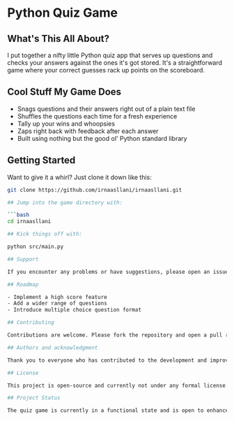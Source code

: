 # Python Quiz Game

## What's This All About?

I put together a nifty little Python quiz app that serves up questions and checks your answers against the ones it's got stored. It's a straightforward game where your correct guesses rack up points on the scoreboard.

## Cool Stuff My Game Does

- Snags questions and their answers right out of a plain text file
- Shuffles the questions each time for a fresh experience
- Tally up your wins and whoopsies
- Zaps right back with feedback after each answer
- Built using nothing but the good ol' Python standard library

## Getting Started

Want to give it a whirl? Just clone it down like this:
```bash
git clone https://github.com/irnaasllani/irnaasllani.git

## Jump into the game directory with:

```bash
cd irnaasllani

## Kick things off with:

python src/main.py

## Support

If you encounter any problems or have suggestions, please open an issue on the [GitHub repository issues page](URL to your repository issues page) or send an email to [irna.asllani@gmail.com].

## Roadmap

- Implement a high score feature
- Add a wider range of questions
- Introduce multiple choice question format

## Contributing

Contributions are welcome. Please fork the repository and open a pull request with your changes. All changes are subject to review and discussion.

## Authors and acknowledgment

Thank you to everyone who has contributed to the development and improvement of this quiz game.

## License

This project is open-source and currently not under any formal license. Access to the source code is granted on a case-by-case basis. Please contact me (irna.asllani@gmail.com) to request access or more information.

## Project Status

The quiz game is currently in a functional state and is open to enhancements and bug fixes.

